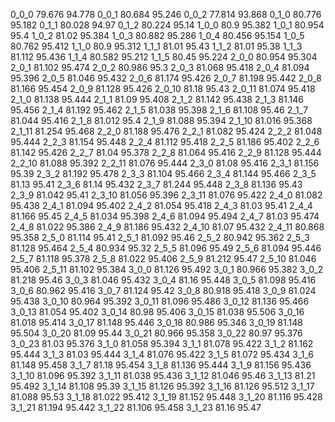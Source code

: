 0_0_0 79.676 94.778 
0_0_1 80.684 95.246 
0_0_2 77.814 93.868 
0_1_0 80.776 95.182 
0_1_1 80.028 94.97 
0_1_2 80.224 95.14 
1_0_0 80.9 95.382 
1_0_1 80.954 95.4 
1_0_2 81.02 95.384 
1_0_3 80.882 95.286 
1_0_4 80.456 95.154 
1_0_5 80.762 95.412 
1_1_0 80.9 95.312 
1_1_1 81.01 95.43 
1_1_2 81.01 95.38 
1_1_3 81.112 95.436 
1_1_4 80.582 95.212 
1_1_5 80.45 95.224 
2_0_0 80.954 95.304 
2_0_1 81.102 95.474 
2_0_2 80.986 95.3 
2_0_3 81.068 95.418 
2_0_4 81.094 95.396 
2_0_5 81.046 95.432 
2_0_6 81.174 95.426 
2_0_7 81.198 95.442 
2_0_8 81.166 95.454 
2_0_9 81.128 95.426 
2_0_10 81.18 95.43 
2_0_11 81.074 95.418 
2_1_0 81.138 95.444 
2_1_1 81.09 95.408 
2_1_2 81.142 95.438 
2_1_3 81.146 95.456 
2_1_4 81.192 95.462 
2_1_5 81.038 95.398 
2_1_6 81.108 95.46 
2_1_7 81.044 95.416 
2_1_8 81.012 95.4 
2_1_9 81.088 95.394 
2_1_10 81.016 95.368 
2_1_11 81.254 95.468 
2_2_0 81.188 95.476 
2_2_1 81.082 95.424 
2_2_2 81.048 95.444 
2_2_3 81.154 95.448 
2_2_4 81.112 95.418 
2_2_5 81.186 95.402 
2_2_6 81.142 95.426 
2_2_7 81.04 95.378 
2_2_8 81.064 95.416 
2_2_9 81.128 95.444 
2_2_10 81.088 95.392 
2_2_11 81.076 95.444 
2_3_0 81.08 95.416 
2_3_1 81.156 95.39 
2_3_2 81.192 95.478 
2_3_3 81.104 95.466 
2_3_4 81.144 95.466 
2_3_5 81.13 95.41 
2_3_6 81.14 95.432 
2_3_7 81.244 95.448 
2_3_8 81.136 95.43 
2_3_9 81.042 95.41 
2_3_10 81.056 95.396 
2_3_11 81.076 95.422 
2_4_0 81.082 95.438 
2_4_1 81.094 95.402 
2_4_2 81.054 95.418 
2_4_3 81.03 95.41 
2_4_4 81.166 95.45 
2_4_5 81.034 95.398 
2_4_6 81.094 95.494 
2_4_7 81.03 95.474 
2_4_8 81.022 95.386 
2_4_9 81.186 95.432 
2_4_10 81.07 95.432 
2_4_11 80.868 95.358 
2_5_0 81.114 95.41 
2_5_1 81.092 95.46 
2_5_2 80.942 95.362 
2_5_3 81.128 95.464 
2_5_4 80.934 95.32 
2_5_5 81.096 95.49 
2_5_6 81.094 95.446 
2_5_7 81.118 95.378 
2_5_8 81.022 95.406 
2_5_9 81.212 95.47 
2_5_10 81.046 95.406 
2_5_11 81.102 95.384 
3_0_0 81.126 95.492 
3_0_1 80.966 95.382 
3_0_2 81.218 95.46 
3_0_3 81.046 95.432 
3_0_4 81.16 95.448 
3_0_5 81.098 95.416 
3_0_6 80.962 95.416 
3_0_7 81.124 95.42 
3_0_8 80.918 95.418 
3_0_9 81.024 95.438 
3_0_10 80.964 95.392 
3_0_11 81.096 95.486 
3_0_12 81.136 95.466 
3_0_13 81.054 95.402 
3_0_14 80.98 95.406 
3_0_15 81.038 95.506 
3_0_16 81.018 95.414 
3_0_17 81.148 95.446 
3_0_18 80.986 95.346 
3_0_19 81.148 95.504 
3_0_20 81.09 95.44 
3_0_21 80.966 95.358 
3_0_22 80.97 95.376 
3_0_23 81.03 95.376 
3_1_0 81.058 95.394 
3_1_1 81.078 95.422 
3_1_2 81.162 95.444 
3_1_3 81.03 95.444 
3_1_4 81.076 95.422 
3_1_5 81.072 95.434 
3_1_6 81.148 95.458 
3_1_7 81.18 95.454 
3_1_8 81.136 95.444 
3_1_9 81.156 95.436 
3_1_10 81.096 95.392 
3_1_11 81.038 95.436 
3_1_12 81.046 95.46 
3_1_13 81.21 95.492 
3_1_14 81.108 95.39 
3_1_15 81.126 95.392 
3_1_16 81.126 95.512 
3_1_17 81.088 95.53 
3_1_18 81.022 95.412 
3_1_19 81.152 95.448 
3_1_20 81.116 95.428 
3_1_21 81.194 95.442 
3_1_22 81.106 95.458 
3_1_23 81.16 95.47 
